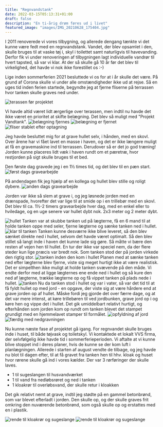 ```yaml
---
title: "Regnvandstank"
date: 2022-03-15T05:13:31+01:00
draft: false
description: "En ti-årig drøm føres ud i livet"
featured_image: "images/IMG_20210628_175404.jpg"
---
```


I 2011 renoverede vi vores tilbygning, og allerede dengang tænkte vi det kunne være fedt med en regnvandstank. 
Vandet, der blev opsamlet i den, skulle bruges til at vaske tøj i, skyl i toilettet samt naturligvis til havevanding. 
Derfor fik vi under renoveringen af tilbygningen lagt individuelle vandrør til hvert tapsted, så var vi klar.
At der så skulle gå 10 år før det blev til virkelighed, det havde vi nok ikke forestillet os :-)

Lige inden sommerferien 2021 besluttede vi os for at i år skulle det være. På grund af Corona skulle vi under alle omstændigheder ikke ud at rejse.
Så en uges tid inden ferien startede, begyndte jeg at fjerne fliserne på terrassen hvor tanken skulle graves ned under.

![terassen før projektet](/images/IMG_20210615_145238.jpg)

Vi havde altid været lidt ærgerlige over terassen, men indtil nu havde det ikke været en prioritet at skifte belægning.
Det blev så muligt med "Projekt Vandtank".
![belægning fjernes](/images/IMG_20210615_185322.jpg)
![belægning er fjernet](/images/IMG_20210616_123351.jpg)
![fliser stablet efter optagning](/images/IMG_20210616_160526.jpg)

Jeg havde besluttet mig for at grave hullet selv, i hånden, med en skovl. Over årene har vi fået lavet en masse i haven, og det er ikke længere muligt at få en
gravemaskine ind til terrassen. Derudover så er det jo god træning! Jorden kunne placeres lidt væk i haven rundt om et pæretræ, hvor restjorden på sigt skulle bruges til et bed.

Den første dag gravede jeg i en 1½ times tid, og det blev til en pæn start. 
![først dags gravearbejde](/images/IMG_20210616_193846.jpg)

På andendagen fik jeg hjælp af en kollega og hullet blev stille og roligt dybere. 
![anden dags gravearbejde](/images/IMG_20210617_125855.jpg)

Jorden var ikke så slem at grave i, og jeg løsnede jorden med en drænspade, hvorefter det var lige til at smide op i en trillebør med en skovl.
Det blev til ca. 1½-2 timers gravearbejde hver dag, med en enkel eller to hviledage, og en uge senere var hullet dybt nok.
2x3 meter og 2 meter dybt.

![hullet](/images/IMG_20210623_181123.jpg)
Tanken var at skubbe tanken ud på lægterne, få en 6 mand til at holde tanken oppe med seler, fjerne lægterne og sænke tanken ned i hullet.
![klar til tanken](/images/IMG_20210628_154915.jpg)
Tanken kunne desværre ikke blive leveret, så den blev sænket direkte ned i hullet, selvom det havde været optimalt. Så den blev stillet så langt inde i haven det kunne lade sig gøre.
Så måtte vi bære den resten af vejen hen til hullet. En tur der ikke var speciel nem, da der flere steder kun lige præcis var bredt nok.
Som tanken stod der på jorden virkede den rigtig stor. 
![tanken inden den kom i hullet](/images/IMG_20210628_111429.jpg)
Planen med at sænke tanken ned efter lægterne blev fjerne, viste sig meget hurtigt ikke at være realistisk. Det er simpelthen ikke muligt at holde tanken svævende på den måde.
Vi endte derfor med at ligge lægternes ene ende ned i hullet og så kure den ned af lægterne, trække lægterne op og få vippet tanken på plads nede i hullet. 
![tanken](/images/IMG_20210628_175404.jpg)
Nu da tanken stod i hullet og var i vater, så var det tid til at få fyldt hullet op med jord - en opgave, der viste sig at være hårdere end at grave jorden op af hullet. 
Måske fordi jeg gjorde det over færre dage, og at det var mere intenst, at køre trillebøren til ved jordbunken, grave jord op i og køre hen og vippe det i hullet.
Det gik umiddelbart relativt hurtigt, og efterhånden som jorden kom op rundt om tanken blevet det stampet grundigt med en hjemmelavet stamper til formålet.
![opfyldning af jord](/images/IMG_20210629_190804.jpg)
![færdig med nedgravningen](/images/signal-2021-07-04-085851__01.jpg)

Nu kunne næste fase af projektet gå igang. For regnvandet skulle bruges inde i huset, til både tøjvask og toiletskyl. Vi kontaktede et lokalt VVS firma, der selvfølgelig ikke havde tid i sommerferieperioden. 
Vi aftalte at vi kunne blive stoppet ind i deres planer, hvis de kunne se der kom luft i planlægningen. 
Allerede i starten af august vendte de tilbage, og jeg havde nu blot til dagen efter, til at få gravet fra tanken hen til hhv. kloak og huset hvor rørene skulle gå ind i vores kælder.
Der var 3 rørføringer der skulle laves. 
- 1 til sugeslangen til husvandværket
- 1 til vand fra nedløbsrøret og ned i tanken
- 1 kloakrør til overløbsvand, der skulle retur i kloakken

Det gik relativt nemt at grave, indtil jeg stødte på en gammel betonbrønd, som var blevet efterladt i jorden.
Den skulle op, og der skulle graves frit omkring den nuværende betonbrønd, som også skulle op og erstattes med en i plastik.

![rende til kloakrør og sugeslange](/images/IMG_20210718_131927.jpg)
![rende til kloakrør og sugeslange](/images/IMG_20210718_155347.jpg)
